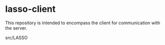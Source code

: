 # lasso-client
This repository is intended to encompass the client for communication with the server. 

src/LASSO

